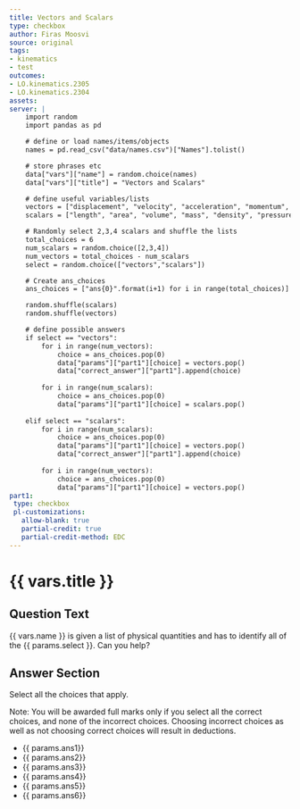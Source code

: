 ```yaml
---
title: Vectors and Scalars
type: checkbox
author: Firas Moosvi
source: original
tags:
- kinematics
- test
outcomes:
- LO.kinematics.2305
- LO.kinematics.2304
assets:
server: |
    import random
    import pandas as pd

    # define or load names/items/objects
    names = pd.read_csv("data/names.csv")["Names"].tolist()

    # store phrases etc
    data["vars"]["name"] = random.choice(names)
    data["vars"]["title"] = "Vectors and Scalars"

    # define useful variables/lists
    vectors = ["displacement", "velocity", "acceleration", "momentum", "force", "lift", "drag", "thurst", "weight"]
    scalars = ["length", "area", "volume", "mass", "density", "pressure", "temperature", "energy", "entropy", "work", "power"]

    # Randomly select 2,3,4 scalars and shuffle the lists
    total_choices = 6
    num_scalars = random.choice([2,3,4])
    num_vectors = total_choices - num_scalars
    select = random.choice(["vectors","scalars"])

    # Create ans_choices
    ans_choices = ["ans{0}".format(i+1) for i in range(total_choices)]

    random.shuffle(scalars)
    random.shuffle(vectors)

    # define possible answers
    if select == "vectors":
        for i in range(num_vectors):
            choice = ans_choices.pop(0)
            data["params"]["part1"][choice] = vectors.pop()
            data["correct_answer"]["part1"].append(choice)
            
        for i in range(num_scalars):
            choice = ans_choices.pop(0)
            data["params"]["part1"][choice] = scalars.pop()
            
    elif select == "scalars":
        for i in range(num_scalars):
            choice = ans_choices.pop(0)
            data["params"]["part1"][choice] = vectors.pop()
            data["correct_answer"]["part1"].append(choice)
            
        for i in range(num_vectors):
            choice = ans_choices.pop(0)
            data["params"]["part1"][choice] = vectors.pop()
part1:
 type: checkbox
 pl-customizations:
   allow-blank: true
   partial-credit: true
   partial-credit-method: EDC
---
```

# {{ vars.title }}

## Question Text

{{ vars.name }} is given a list of physical quantities and has to identify all of the {{ params.select }}. Can you help?

## Answer Section

Select all the choices that apply.

Note: You will be awarded full marks only if you select all the correct choices, and none of the incorrect choices. Choosing incorrect choices as well as not choosing correct choices will result in deductions.

- {{ params.ans1}} 
- {{ params.ans2}} 
- {{ params.ans3}} 
- {{ params.ans4}} 
- {{ params.ans5}} 
- {{ params.ans6}}